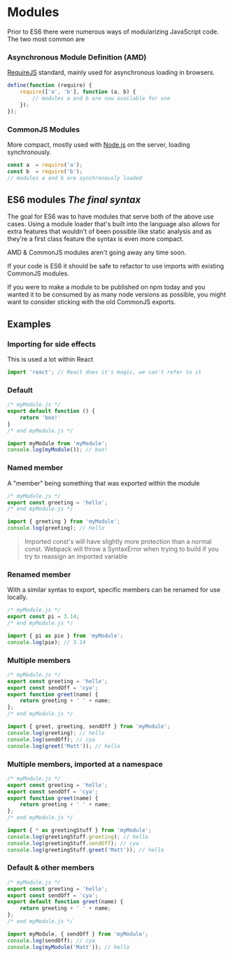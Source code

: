# Modules

Prior to ES6 there were numerous ways of modularizing JavaScript code. The two most common are

### Asynchronous Module Definition (AMD)
[RequireJS](http://requirejs.org/) standard, mainly used for asynchronous loading in browsers.

```javascript
define(function (require) {
    require(['a', 'b'], function (a, b) {
        // modules a and b are now available for use
    });
});
```

### CommonJS Modules
More compact, mostly used with [Node.js](https://nodejs.org/api/modules.html) on the server, loading synchronously.

```javascript
const a  = require('a');
const b  = require('b');
// modules a and b are synchronously loaded
```

## ES6 modules *The final syntax*
The goal for ES6 was to have modules that serve both of the above use cases. Using a module loader that's built into the language also allows for extra features that wouldn't of been possible like static analysis and as they're a first class feature the syntax is even more compact.

AMD & CommonJS modules aren't going away any time soon.

If your code is ES6 it should be safe to refactor to use imports with existing CommonJS modules.

If you were to make a module to be published on npm today and you wanted it to be consumed by as many node versions as possible, you might want to consider sticking with the old CommonJS exports.


## Examples

### Importing for side effects
This is used a lot within React
```javascript
import 'react'; // React does it's magic, we can't refer to it
```

### Default

```javascript
/* myModule.js */
export default function () {
    return 'boo!'
}
/* end myModule.js */

import myModule from 'myModule';
console.log(myModule()); // boo!
```

### Named member
A "member" being something that was exported within the module
```javascript
/* myModule.js */
export const greeting = 'hello';
/* end myModule.js */

import { greeting } from 'myModule';
console.log(greeting); // hello
```

> Imported const's will have slightly more protection than a normal const. Webpack will throw a SyntaxError when trying to build if you try to reassign an imported variable

### Renamed member
With a similar syntax to export, specific members can be renamed for use locally.
```javascript
/* myModule.js */
export const pi = 3.14;
/* end myModule.js */

import { pi as pie } from 'myModule';
console.log(pie); // 3.14
```


### Multiple members

```javascript
/* myModule.js */
export const greeting = 'hello';
export const sendOff = 'cya';
export function greet(name) {
    return greeting + ' ' + name;
};
/* end myModule.js */

import { greet, greeting, sendOff } from 'myModule';
console.log(greeting); // hello
console.log(sendOff); // cya
console.log(greet('Matt')); // hello
```

### Multiple members, imported at a namespace

```javascript
/* myModule.js */
export const greeting = 'hello';
export const sendOff = 'cya';
export function greet(name) {
    return greeting + ' ' + name;
};
/* end myModule.js */

import { * as greetingStuff } from 'myModule';
console.log(greetingStuff.greeting); // hello
console.log(greetingStuff.sendOff); // cya
console.log(greetingStuff.greet('Matt')); // hello
```

### Default & other members
```javascript
/* myModule.js */
export const greeting = 'hello';
export const sendOff = 'cya';
export default function greet(name) {
    return greeting + ' ' + name;
};
/* end myModule.js */

import myModule, { sendOff } from 'myModule';
console.log(sendOff); // cya
console.log(myModule('Matt')); // hello
```
